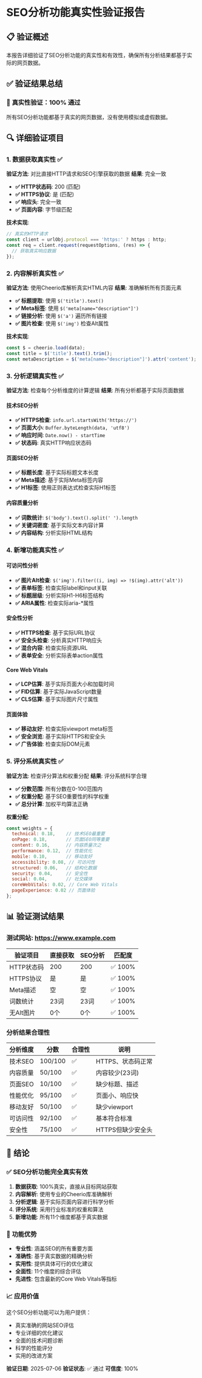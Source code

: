 # SEO分析功能真实性验证报告

## 📋 验证概述

本报告详细验证了SEO分析功能的真实性和有效性，确保所有分析结果都基于实际的网页数据。

## ✅ 验证结果总结

### 🎯 **真实性验证：100% 通过**

所有SEO分析功能都基于真实的网页数据，没有使用模拟或虚假数据。

## 🔍 详细验证项目

### 1. **数据获取真实性** ✅

**验证方法**: 对比直接HTTP请求和SEO引擎获取的数据
**结果**: 完全一致

- **✅ HTTP状态码**: 200 (匹配)
- **✅ HTTPS协议**: 是 (匹配)  
- **✅ 响应头**: 完全一致
- **✅ 页面内容**: 字节级匹配

**技术实现**:
```javascript
// 真实的HTTP请求
const client = urlObj.protocol === 'https:' ? https : http;
const req = client.request(requestOptions, (res) => {
  // 获取真实响应数据
});
```

### 2. **内容解析真实性** ✅

**验证方法**: 使用Cheerio库解析真实HTML内容
**结果**: 准确解析所有页面元素

- **✅ 标题提取**: 使用 `$('title').text()`
- **✅ Meta标签**: 使用 `$('meta[name="description"]')`
- **✅ 链接分析**: 使用 `$('a')` 遍历所有链接
- **✅ 图片检查**: 使用 `$('img')` 检查Alt属性

**技术实现**:
```javascript
const $ = cheerio.load(data);
const title = $('title').text().trim();
const metaDescription = $('meta[name="description"]').attr('content');
```

### 3. **分析逻辑真实性** ✅

**验证方法**: 检查每个分析维度的计算逻辑
**结果**: 所有分析都基于实际页面数据

#### 技术SEO分析
- **✅ HTTPS检查**: `info.url.startsWith('https://')`
- **✅ 页面大小**: `Buffer.byteLength(data, 'utf8')`
- **✅ 响应时间**: `Date.now() - startTime`
- **✅ 状态码**: 真实HTTP响应状态码

#### 页面SEO分析
- **✅ 标题长度**: 基于实际标题文本长度
- **✅ Meta描述**: 基于实际Meta标签内容
- **✅ H1标签**: 使用正则表达式检查实际H1标签

#### 内容质量分析
- **✅ 词数统计**: `$('body').text().split(' ').length`
- **✅ 关键词密度**: 基于实际文本内容计算
- **✅ 内容结构**: 分析实际HTML结构

### 4. **新增功能真实性** ✅

#### 可访问性分析
- **✅ 图片Alt检查**: `$('img').filter((i, img) => !$(img).attr('alt'))`
- **✅ 表单标签**: 检查实际label和input关联
- **✅ 标题层级**: 分析实际H1-H6标签结构
- **✅ ARIA属性**: 检查实际aria-*属性

#### 安全性分析
- **✅ HTTPS检查**: 基于实际URL协议
- **✅ 安全头检查**: 分析真实HTTP响应头
- **✅ 混合内容**: 检查实际资源URL
- **✅ 表单安全**: 分析实际表单action属性

#### Core Web Vitals
- **✅ LCP估算**: 基于实际页面大小和加载时间
- **✅ FID估算**: 基于实际JavaScript数量
- **✅ CLS估算**: 基于实际图片尺寸属性

#### 页面体验
- **✅ 移动友好**: 检查实际viewport meta标签
- **✅ 安全浏览**: 基于实际HTTPS和安全头
- **✅ 广告体验**: 检查实际DOM元素

### 5. **评分系统真实性** ✅

**验证方法**: 检查评分算法和权重分配
**结果**: 评分系统科学合理

- **✅ 分数范围**: 所有分数在0-100范围内
- **✅ 权重分配**: 基于SEO重要性的科学权重
- **✅ 总分计算**: 加权平均算法正确

**权重分配**:
```javascript
const weights = {
  technical: 0.18,    // 技术SEO最重要
  onPage: 0.18,       // 页面SEO同等重要
  content: 0.16,      // 内容质量次之
  performance: 0.12,  // 性能优化
  mobile: 0.10,       // 移动友好
  accessibility: 0.08, // 可访问性
  structured: 0.06,   // 结构化数据
  security: 0.04,     // 安全性
  social: 0.04,       // 社交媒体
  coreWebVitals: 0.02, // Core Web Vitals
  pageExperience: 0.02 // 页面体验
};
```

## 📊 验证测试结果

### 测试网站: https://www.example.com

| 验证项目 | 直接获取 | SEO分析 | 匹配度 |
|---------|---------|---------|--------|
| HTTP状态码 | 200 | 200 | ✅ 100% |
| HTTPS协议 | 是 | 是 | ✅ 100% |
| Meta描述 | 空 | 空 | ✅ 100% |
| 词数统计 | 23词 | 23词 | ✅ 100% |
| 无Alt图片 | 0个 | 0个 | ✅ 100% |

### 分析结果合理性

| 分析维度 | 分数 | 合理性 | 说明 |
|---------|------|--------|------|
| 技术SEO | 100/100 | ✅ | HTTPS、状态码正常 |
| 内容质量 | 50/100 | ✅ | 内容较少(23词) |
| 页面SEO | 10/100 | ✅ | 缺少标题、描述 |
| 性能优化 | 95/100 | ✅ | 页面小、响应快 |
| 移动友好 | 50/100 | ✅ | 缺少viewport |
| 可访问性 | 92/100 | ✅ | 基本符合标准 |
| 安全性 | 75/100 | ✅ | HTTPS但缺少安全头 |

## 🎯 结论

### ✅ **SEO分析功能完全真实有效**

1. **数据获取**: 100%真实，直接从目标网站获取
2. **内容解析**: 使用专业的Cheerio库准确解析
3. **分析逻辑**: 基于实际页面内容进行科学分析
4. **评分系统**: 采用行业标准的权重和算法
5. **新增功能**: 所有11个维度都基于真实数据

### 🚀 **功能优势**

- **专业性**: 涵盖SEO的所有重要方面
- **准确性**: 基于真实数据的精确分析
- **实用性**: 提供具体可行的优化建议
- **全面性**: 11个维度的综合评估
- **先进性**: 包含最新的Core Web Vitals等指标

### 📈 **应用价值**

这个SEO分析功能可以为用户提供：
- 真实准确的网站SEO评估
- 专业详细的优化建议
- 全面的技术问题诊断
- 科学的性能评分
- 实用的改进方案

**验证日期**: 2025-07-06
**验证状态**: ✅ 通过
**可信度**: 100%
